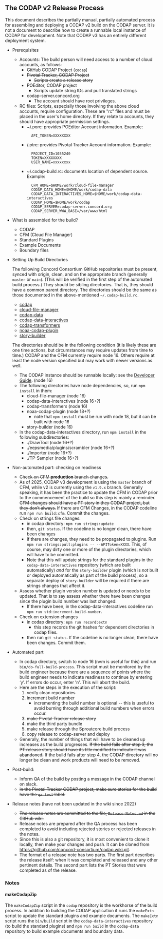 ## The CODAP v2 Release Process

This document describes the partially manual, partially automated process for
assembling and deploying a CODAP v2 build on the CODAP server. It is not a document
to describe how to create a runnable local instance of CODAP for development.
Note that CODAP v3 has an entirely different deployment system.

* Prerequisites
  * Accounts: The build person will need access to a number of cloud accounts, as follows:
    * GitHub CODAP Project (`codap`)
    * ~~Pivotal Tracker, CODAP Project~~
      * ~~Scripts create a release story~~
    * POEditor, CODAP project
      * Scripts update string IDs and pull translated strings
    * codap-server.concord.org
      * The account should have root privileges.
  * RC files: Scripts, especially those involving the above cloud accounts,
    require configuration. These are "rc" files and must be placed in the
    user's home directory. If they relate to accounts, they should have
    appropriate permission settings.
    * ~/.porc: provides POEditor Account information. Example:
      ```shell
        API_TOKEN=XXXXXXXX
      ```
    * ~~/.ptrc: provides Pivotal Tracker Account information. Example:~~
      ```shell
        PROJECT_ID=1055240
        TOKEN=XXXXXXXX
        USER_NAME=xxxxxxxx
      ```
    * ~/.codap-build.rc: documents location of dependent source. Example:
      ```shell
        CFM_HOME=$HOME/work/cloud-file-manager
        CODAP_DATA_HOME=$HOME/work/codap-data
        CODAP_DATA_INTERACTIVES_HOME=$HOME/work/codap-data-interactives
        CODAP_HOME=$HOME/work/codap
        CODAP_SERVER=codap-server.concord.org
        CODAP_SERVER_WWW_BASE=/var/www/html
      ```
* What is assembled for the build?
    * CODAP
    * CFM (Cloud File Manager)
    * Standard Plugins
    * Example Documents
    * Boundary files
* Setting Up Build Directories

  The following Concord Consortium GitHub repositories must be present,
  synced with origin, clean, and on the appropriate branch (generally `master` or `main`).
  (This will be verified in the first step of the automated build process.)
  They should be sibling directories.
  That is, they should have a common parent directory.
  The directories should be the same as those documented in the above-mentioned `~/.codap-build.rc`.
    * [codap](https://github.com/concord-consortium/codap)
    * [cloud-file-manager](https://github.com/concord-consortium/cloud-file-manager)
    * [codap-data](https://github.com/concord-consortium/codap-data)
    * [codap-data-interactives](https://github.com/concord-consortium/codap-data-interactives)
    * [codap-transformers](https://github.com/concord-consortium/codap-transformers)
    * [noaa-codap-plugin](https://github.com/concord-consortium/noaa-codap-plugin)
    * [story-builder](https://github.com/concord-consortium/story-builder)

  The directories should be in the following condition (it is likely these are
  one time actions, but circumstances may require updates from time to time.)
  CODAP and the CFM currently require node 16. Others require at least the node
  version specified but may work with newer versions as well.
    * The CODAP instance should be runnable locally: see the
      [Developer Guide](https://github.com/concord-consortium/codap/wiki/Developer-Guide). (node 16)
    * The following directories have node dependencies, so, run `npm install` in them:
      * cloud-file-manager (node 16)
      * codap-data-interactives (node 16+?)
      * codap-transformers (node 16)
      * noaa-codap-plugin (node 18+?)
        * note that `npm install` must be run with node 18, but it can be built with node 16
      * story-builder (node 16)
    * In the codap-data-interactives directory, run `npm install` in the
      following subdirectories:
        * ./DrawTool (node 16+?)
        * ./eepsmedia/plugins/scrambler (node 16+?)
        * ./Importer (node 16+?)
        * ./TP-Sampler (node 16+?)
* Non-automated part: checking on readiness
    * ~~Check on CFM **production** branch changes.~~
    * As of 2025, CODAP v3 development is using the `master` branch of CFM, while v2 is currently using the `v1.9.x` branch.
      Generally speaking, it has been the practice to update the CFM in CODAP
      prior to the commencement of the build so this step is mainly a reminder.
      ~~CFM changes should have a PT story in they CODAP project, but they don’t always.~~
      If there are CFM Changes, in the CODAP codeline run `npm run build:cfm`.
      Commit the changes.
    * Check on strings file changes:
        * in codap directory: `npm run strings:update`
        * then, `git status`. If the codeline is no longer clean, there have been changes
        * if there are changes, they need to be propagated to plugins. Run
          `npm run strings:pull:plugins -- --APIToken=XXXX`. This, of course, may dirty one or more of the plugin directories, which will have to be committed.
        * Note that this will update strings for the standard plugins in the `codap-data-interactives` repository (which are built automatically) _and_ for the `story-builder` plugin (which is _not_ built or deployed automatically as part of the build process), so a separate deploy of `story-builder` will be required if there are strings changes that affect it.
    * Assess whether plugin version number is updated or needs to be updated.
      That is to say assess whether there have been changes since the plugin
      build number was last changed.
      * If there have been, in the codap-data-interactives codeline run
        `npm run std:increment-build-number`.
    * Check on extension changes
        * in codap directory: `npm run record:extn`
            * this step records the git hashes for dependent directories in codap files.
        * then run `git status`. If the codeline is no longer clean, there have been
          changes. Commit them.
* Automated part
    * In codap directory, switch to node 16 (nvm is useful for this) and run `bin/do-full-build-process`.
      This script must be monitored by the build engineer because there are a sequence of
      points where the build engineer needs to indicate readiness to continue by entering ‘y’.
      If errors do occur, enter 'n'. This will abort the build.
    * Here are the steps in the execution of the script:
      1. verify clean repositories
      2. increment build number
         * incrementing the build number is optional -- this is useful to avoid burning through additional build numbers when errors occur.
      3. ~~make Pivotal Tracker release story~~
      4. make the third party bundle
      5. make release through the Sproutcore build process
      6. copy release to codap-server and deploy
    * Generally, the number of things that will have to be cleaned up increases
      as the build progresses. ~~If the build fails after step 3, the PT release story should
      have its title modified to indicate it was abandoned.~~ If the build fails after
      step 4, the CODAP directory will no longer be clean and work products will
      need to be removed.
* Post-build:
  * Inform QA of the build by posting a message in the CODAP channel on slack.
  * ~~In the Pivotal Tracker CODAP project, make sure stories for the build have the `qa-test` label.~~
* Release notes (have not been updated in the wiki since 2022)
  * ~~The release notes are committed to the file, `Release-Notes.md` in the GitHub wiki.~~
  * Release notes are prepared after the QA process has been completed to avoid
    including rejected stories or rejected releases in the notes.
  * Since this is also a git repository, it is most convenient to clone it locally,
    then make your changes and push. It can be cloned from
    https://github.com/concord-consortium/codap.wiki.git.
  * The format of a release note has two parts. The first part describes the
    release itself: when it was completed and released and any other pertinent
    details. The second part lists the PT Stories that were completed as of the
    release.

### Notes

#### makeCodapZip

The `makeCodapZip` script in the `codap` repository is the workhorse of the build process. In addition to building the CODAP application it runs the `makeExtn` script to update the standard plugins and example documents.  The `makeExtn` script runs the `bin/build` script in the `codap-data-interactives` repository (to build the standard plugins) and `npm run build` in the `codap-data` repository to build example documents and boundary data.
